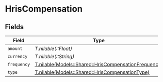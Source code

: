 # HrisCompensation


## Fields

| Field                                                                                                    | Type                                                                                                     | Required                                                                                                 | Description                                                                                              |
| -------------------------------------------------------------------------------------------------------- | -------------------------------------------------------------------------------------------------------- | -------------------------------------------------------------------------------------------------------- | -------------------------------------------------------------------------------------------------------- |
| `amount`                                                                                                 | *T.nilable(::Float)*                                                                                     | :heavy_minus_sign:                                                                                       | N/A                                                                                                      |
| `currency`                                                                                               | *T.nilable(::String)*                                                                                    | :heavy_minus_sign:                                                                                       | N/A                                                                                                      |
| `frequency`                                                                                              | [T.nilable(Models::Shared::HrisCompensationFrequency)](../../models/shared/hriscompensationfrequency.md) | :heavy_minus_sign:                                                                                       | N/A                                                                                                      |
| `type`                                                                                                   | [T.nilable(Models::Shared::HrisCompensationType)](../../models/shared/hriscompensationtype.md)           | :heavy_minus_sign:                                                                                       | N/A                                                                                                      |